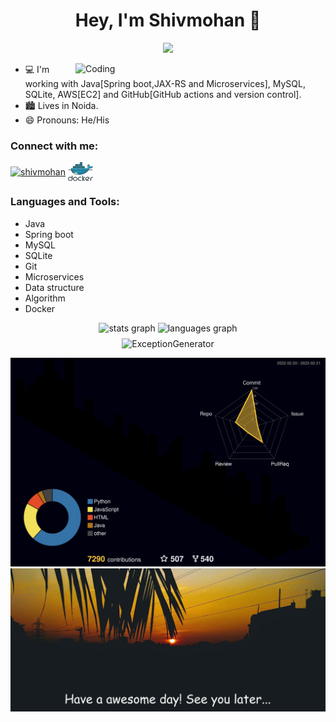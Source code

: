 <h1 align="center"> Hey, I'm Shivmohan 👋</h1>

<p align="center">
<img src="https://komarev.com/ghpvc/?username=ExceptionGenerator&label=Profile+Views" />
</p>

<img align="right" alt="Coding" width="400" src="https://cdn.dribbble.com/users/1292677/screenshots/6139167/media/fcf7fd0c619bb87706533079240915f3.gif"/>


- 💻 I'm working with Java[Spring boot,JAX-RS and Microservices], MySQL, SQLite, AWS[EC2] and GitHub[GitHub actions and version control].
-  :cityscape: Lives in Noida.
- 😄 Pronouns: He/His



<h3 align="left">Connect with me:</h3>
<p align="left">
<a href="https://linkedin.com/in/shiv-mohan-88a818239" target="blank"><img align="center" src="https://raw.githubusercontent.com/rahuldkjain/github-profile-readme-generator/master/src/images/icons/Social/linked-in-alt.svg" alt="shivmohan" height="30" width="40" /></a>
<a href="https://hub.docker.com/u/exceptiongenerator" target="blank"><img align="center" src="https://github.com/ExceptionGenerator/ExceptionGenerator/blob/main/docker.svg" alt="shivmohan" height="30" width="40" /></a>
</p>


<h3 align="left">Languages and Tools:</h3>

- Java
- Spring boot
- MySQL
- SQLite
- Git
- Microservices
- Data structure
- Algorithm
- Docker
<div align="center">
  <img src="https://github-readme-stats-sigma-five.vercel.app/api?hide_title=false&hide_rank=false&show_icons=true&include_all_commits=true&count_private=true&disable_animations=false&theme=dark&locale=en&hide_border=false&username=ExceptionGenerator" height="150" alt="stats graph"  />
  <img src="https://github-readme-stats-sigma-five.vercel.app/api/top-langs?locale=en&hide_title=false&layout=compact&card_width=320&langs_count=5&theme=dark&hide_border=false&username=ExceptionGenerator" height="150" alt="languages graph"  />

</div>
<p align="center" style='margin: 8px 4px;'>
    <img src="https://github-readme-streak-stats.herokuapp.com/?user=ExceptionGenerator&theme=gruvbox" alt="ExceptionGenerator" />
</p>

![3D Profile](profile-3d-contrib/profile-night-rainbow.svg?sanitize=true)
![3D Profile](assets/sunrise.jpeg?sanitize=true)

